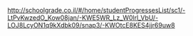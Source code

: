http://schoolgrade.co.il/#/home/studentProgressesList/sc1/-LtPvKwzedO_Kow08jan/-KWE5WR_Lz_W0lrl_VbU/-LOJ8LcyON1q9kXdbk09/snap3/-KWOtcE8KES4jjr69uw8
